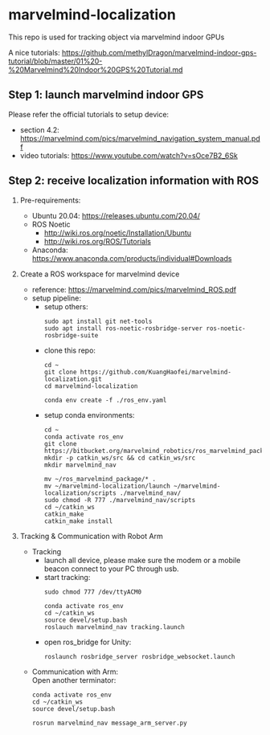 # marvelmind-localization
This repo is used for tracking object via marvelmind indoor GPUs

A nice tutorials: https://github.com/methylDragon/marvelmind-indoor-gps-tutorial/blob/master/01%20-%20Marvelmind%20Indoor%20GPS%20Tutorial.md

## Step 1: launch marvelmind indoor GPS
Please refer the official tutorials to setup device:
- section 4.2: https://marvelmind.com/pics/marvelmind_navigation_system_manual.pdf
- video tutorials: https://www.youtube.com/watch?v=sOce7B2_6Sk

## Step 2: receive localization information with ROS
1. Pre-requirements:
    - Ubuntu 20.04: https://releases.ubuntu.com/20.04/
    - ROS Noetic
      - http://wiki.ros.org/noetic/Installation/Ubuntu
      - http://wiki.ros.org/ROS/Tutorials
    - Anaconda: https://www.anaconda.com/products/individual#Downloads

2. Create a ROS workspace for marvelmind device
    - reference: https://marvelmind.com/pics/marvelmind_ROS.pdf
    - setup pipeline:
      - setup others:
        ```shell script
        sudo apt install git net-tools
        sudo apt install ros-noetic-rosbridge-server ros-noetic-rosbridge-suite
        ```
      - clone this repo:
        ```shell script
        cd ~
        git clone https://github.com/KuangHaofei/marvelmind-localization.git
        cd marvelmind-localization
        
        conda env create -f ./ros_env.yaml
        ``` 
      - setup conda environments:
        ```shell script
        cd ~
        conda activate ros_env
        git clone https://bitbucket.org/marvelmind_robotics/ros_marvelmind_package.git
        mkdir -p catkin_ws/src && cd catkin_ws/src
        mkdir marvelmind_nav
        
        mv ~/ros_marvelmind_package/* .
        mv ~/marvelmind-localization/launch ~/marvelmind-localization/scripts ./marvelmind_nav/
        sudo chmod -R 777 ./marvelmind_nav/scripts
        cd ~/catkin_ws
        catkin_make
        catkin_make install
        ```
            
3. Tracking & Communication with Robot Arm
    - Tracking
      - launch all device, please make sure the modem or a mobile beacon connect to your PC through usb.
      - start tracking:
        ```shell script
        sudo chmod 777 /dev/ttyACM0
        
        conda activate ros_env
        cd ~/catkin_ws
        source devel/setup.bash
        roslauch marvelmind_nav tracking.launch
        ```
      - open ros_bridge for Unity:
        ```shell script
        roslaunch rosbridge_server rosbridge_websocket.launch
        ``` 
    - Communication with Arm:  
      Open another terminator:
      ```shell script
      conda activate ros_env
      cd ~/catkin_ws
      source devel/setup.bash
      
      rosrun marvelmind_nav message_arm_server.py
      ```
